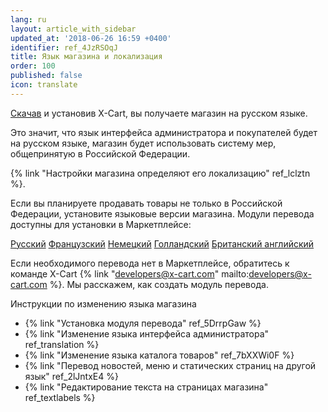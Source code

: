 ```yaml
---
lang: ru
layout: article_with_sidebar
updated_at: '2018-06-26 16:59 +0400'
identifier: ref_4JzRSOqJ
title: Язык магазина и локализация
order: 100
published: false
icon: translate
---
```

[Скачав](https://www.x-cart.ru/download.html "Язык магазина и локализация") и установив X-Cart, вы получаете магазин на русском языке.  

Это значит, что язык интерфейса администратора и покупателей будет на русском языке, магазин будет использовать систему мер, общепринятую в Российской Федерации. 

{% link "Настройки магазина определяют его локализацию" ref_lclztn %}. 

Если вы планируете продавать товары не только в Российской Федерации, установите языковые версии магазина. Модули перевода доступны для установки в Маркетплейсе:

[Русский](https://market.x-cart.com/addons/russian-translation.html  "Язык магазина и локализация")
[Французский](https://market.x-cart.com/addons/french-translation.html  "Язык магазина и локализация")
[Немецкий](https://market.x-cart.com/addons/german-translation.html  "Язык магазина и локализация")
[Голландский](https://market.x-cart.com/addons/dutch-translation-by-community-members.html  "Язык магазина и локализация")
[Британский английский](https://market.x-cart.com/addons/translation-british-english.html  "Язык магазина и локализация")

Если необходимого перевода нет в Маркетплейсе, обратитесь к команде X-Cart {% link "developers@x-cart.com" mailto:developers@x-cart.com %}. Мы расскажем, как создать модуль перевода.

Инструкции по изменению языка магазина  
*  {% link "Установка модуля перевода" ref_5DrrpGaw %}
*  {% link "Изменение языка интерфейса администратора" ref_translation %}
*  {% link "Изменение языка каталога товаров" ref_7bXXWi0F %}
*  {% link "Перевод новостей, меню и статических страниц на другой язык" ref_2lJntxE4 %}
*  {% link "Редактирование текста  на страницах магазина" ref_textlabels %}
